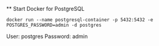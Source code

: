 ** Start Docker for PostgreSQL

```
docker run --name postgresql-container -p 5432:5432 -e POSTGRES_PASSWORD=admin -d postgres
```
  
User: postgres
Password: admin
